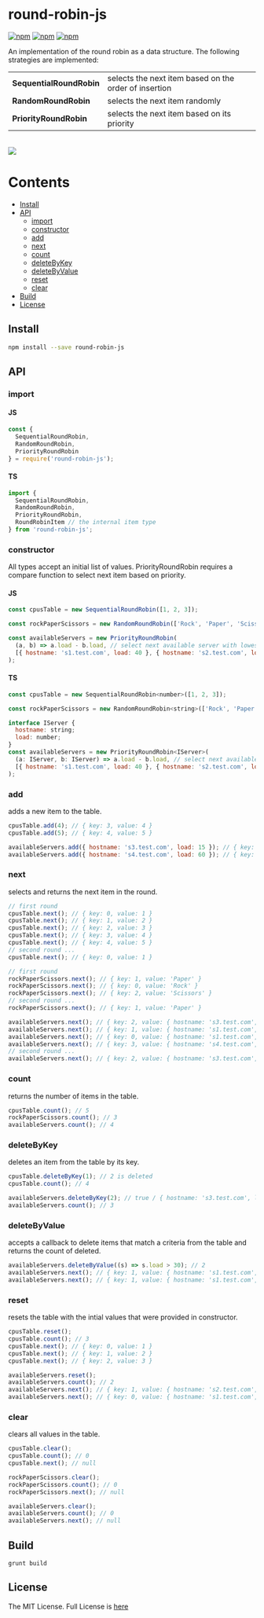 # round-robin-js

[![npm](https://img.shields.io/npm/v/round-robin-js.svg)](https://www.npmjs.com/package/round-robin-js) [![npm](https://img.shields.io/npm/dm/round-robin-js.svg)](https://www.npmjs.com/package/round-robin-js) [![npm](https://img.shields.io/badge/node-%3E=%206.0-blue.svg)](https://www.npmjs.com/package/round-robin-js)

An implementation of the round robin as a data structure. The following strategies are implemented:
<table>
  <tr>
    <td><b>SequentialRoundRobin</b></td>
    <td>selects the next item based on the order of insertion</td>
  </tr>
  <tr>
    <td><b>RandomRoundRobin</b></td>
    <td>selects the next item randomly</td>
  </tr>
  <tr>
    <td><b>PriorityRoundRobin</b></td>
    <td>selects the next item based on its priority</td>
  </tr>
</table>
<br/>

<img src="https://user-images.githubusercontent.com/6517308/121813242-859a9700-cc6b-11eb-99c0-49e5bb63005b.jpg">

# Contents
* [Install](#install)
* [API](#api)
  * [import](#import)
  * [constructor](#constructor)
  * [add](#add)
  * [next](#next)
  * [count](#count)
  * [deleteByKey](#deletebykey)
  * [deleteByValue](#deletebyvalue)
  * [reset](#reset)
  * [clear](#clear)
 * [Build](#build)
 * [License](#license)

## Install

```sh
npm install --save round-robin-js
```

## API

### import

#### JS

```js
const {
  SequentialRoundRobin,
  RandomRoundRobin,
  PriorityRoundRobin
} = require('round-robin-js');
```

#### TS
```js
import {
  SequentialRoundRobin,
  RandomRoundRobin,
  PriorityRoundRobin,
  RoundRobinItem // the internal item type
} from 'round-robin-js';
```

### constructor
All types accept an initial list of values. PriorityRoundRobin requires a compare function to select next item based on priority.

#### JS

```js
const cpusTable = new SequentialRoundRobin([1, 2, 3]);

const rockPaperScissors = new RandomRoundRobin(['Rock', 'Paper', 'Scissors']);

const availableServers = new PriorityRoundRobin(
  (a, b) => a.load - b.load, // select next available server with lowest load
  [{ hostname: 's1.test.com', load: 40 }, { hostname: 's2.test.com', load: 30 }]
);
```

#### TS

```js
const cpusTable = new SequentialRoundRobin<number>([1, 2, 3]);

const rockPaperScissors = new RandomRoundRobin<string>(['Rock', 'Paper', 'Scissors']);

interface IServer {
  hostname: string;
  load: number;
}
const availableServers = new PriorityRoundRobin<IServer>(
  (a: IServer, b: IServer) => a.load - b.load, // select next available server with lowest load
  [{ hostname: 's1.test.com', load: 40 }, { hostname: 's2.test.com', load: 30 }]
);
```

### add
adds a new item to the table.

```js
cpusTable.add(4); // { key: 3, value: 4 }
cpusTable.add(5); // { key: 4, value: 5 }

availableServers.add({ hostname: 's3.test.com', load: 15 }); // { key: 2, value: { hostname: 's3.test.com', load: 15 } }
availableServers.add({ hostname: 's4.test.com', load: 60 }); // { key: 3, value: { hostname: 's4.test.com', load: 60 } }
```

### next
selects and returns the next item in the round.

```js
// first round
cpusTable.next(); // { key: 0, value: 1 }
cpusTable.next(); // { key: 1, value: 2 }
cpusTable.next(); // { key: 2, value: 3 }
cpusTable.next(); // { key: 3, value: 4 }
cpusTable.next(); // { key: 4, value: 5 }
// second round ...
cpusTable.next(); // { key: 0, value: 1 }

// first round
rockPaperScissors.next(); // { key: 1, value: 'Paper' }
rockPaperScissors.next(); // { key: 0, value: 'Rock' }
rockPaperScissors.next(); // { key: 2, value: 'Scissors' }
// second round ...
rockPaperScissors.next(); // { key: 1, value: 'Paper' }

availableServers.next(); // { key: 2, value: { hostname: 's3.test.com', load: 15 } }
availableServers.next(); // { key: 1, value: { hostname: 's1.test.com', load: 30 } }
availableServers.next(); // { key: 0, value: { hostname: 's1.test.com', load: 40 } }
availableServers.next(); // { key: 3, value: { hostname: 's4.test.com', load: 60 } }
// second round ...
availableServers.next(); // { key: 2, value: { hostname: 's3.test.com', load: 15 } }
```

### count
returns the number of items in the table.

```js
cpusTable.count(); // 5
rockPaperScissors.count(); // 3
availableServers.count(); // 4
```

### deleteByKey
deletes an item from the table by its key.

```js
cpusTable.deleteByKey(1); // 2 is deleted
cpusTable.count(); // 4

availableServers.deleteByKey(2); // true / { hostname: 's3.test.com', load: 15 } is deleted
availableServers.count(); // 3
```

### deleteByValue
accepts a callback to delete items that match a criteria from the table and returns the count of deleted.

```js
availableServers.deleteByValue((s) => s.load > 30); // 2
availableServers.next(); // { key: 1, value: { hostname: 's1.test.com', load: 30 } }
availableServers.next(); // { key: 1, value: { hostname: 's1.test.com', load: 30 } }
```

### reset
resets the table with the intial values that were provided in constructor.

```js
cpusTable.reset();
cpusTable.count(); // 3
cpusTable.next(); // { key: 0, value: 1 }
cpusTable.next(); // { key: 1, value: 2 }
cpusTable.next(); // { key: 2, value: 3 }

availableServers.reset();
availableServers.count(); // 2
availableServers.next(); // { key: 1, value: { hostname: 's2.test.com', load: 30 } }
availableServers.next(); // { key: 0, value: { hostname: 's1.test.com', load: 40 } }
```

### clear
clears all values in the table.

```js
cpusTable.clear();
cpusTable.count(); // 0
cpusTable.next(); // null

rockPaperScissors.clear();
rockPaperScissors.count(); // 0
rockPaperScissors.next(); // null

availableServers.clear();
availableServers.count(); // 0
availableServers.next(); // null
```

## Build
```
grunt build
```

## License
The MIT License. Full License is [here](https://github.com/eyas-ranjous/round-robin-js/blob/main/LICENSE)
